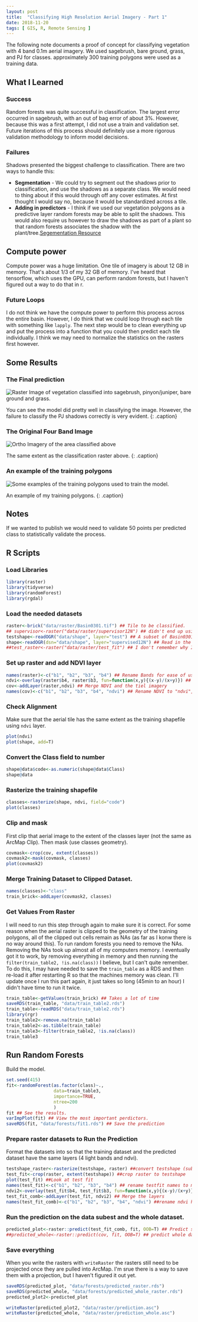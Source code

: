 ```yaml
---
layout: post
title:  "Classifying High Resolution Aerial Imagery - Part 1"
date: 2018-11-20
tags: [ GIS, R, Remote Sensing ]
---
```


The following note documents a proof of concept for classifying vegetation with 4 band 0.1m aerial imagery. We used sagebrush, bare ground, grass, and PJ for classes.  approximately 300 training polygons were used as a training data.  

## What I Learned
### Success
Random forests was quite successful in classification. The largest error occurred in sagebrush, with an out of bag error of about 3%.  However, because this was a first attempt, I did not use a train and validation set.  Future iterations of this process should definitely use a more rigorous validation methodology to inform model decisions.

### Failures
Shadows presented the biggest challenge to classification.  There  are two ways to handle this:
* **Segmentation** - We could try to segment out the shadows prior to classification, and use the shadows as a separate class.  We would need to thing about if this would through off any cover estimates.  At first thought I would say no, because it would be standardized across a tile.
* **Adding in predictors** - I think if we used our vegetation polygons as a predictive layer random forests may be able to split the shadows.  This would also require us however to draw the shadows as part of a plant so that random forests associates the shadow with the plant/tree.[Segementation Resource](https://fickse.wordpress.com/2015/06/18/quick-and-dirty-object-based-segmentation-in-r/)

## Compute power
Compute power was a huge limitation.  One tile of imagery is about 12 GB in memory. That's about 1/3 of my 32 GB of memory.  I've heard that tensorflow, which uses the GPU, can perform random forests, but I haven't figured out a way to do that in r.  

### Future Loops
I do not think we have the compute power to perform this process across the entire basin. However, I do think that we could loop through each tile with something like `lapply`.  The next step would be to clean everything up and put the process into a function that you could then predict each tile individually.  I think we may need to normalize the statistics on the rasters first however.  

## Some Results

### The Final prediction
![Raster Image of vegetation classified into sagebrush, pinyon/juniper, bare ground and grass.](/img/r/assets/veg_class/subset_classification_example.jpg)

You can see the model did pretty well in classifying the image.  However, the failure to classify the PJ shadows correctly is very evident.
 {: .caption}

### The Original Four Band Image
![Ortho Imagery of the area classified above](/img/r/assets/veg_class/ortho.jpg)

The same extent as the classification raster above.
{: .caption}

### An example of the training polygons
![Some examples of the training polygons used to train the model. ](/img/r/assets/veg_class/training_classes_example.jpg)

An example of my training polygons.
{: .caption}

## Notes
If we wanted to publish we would need to validate 50 points per predicted class to statistically validate the process.


## R Scripts
### Load Libraries
```r
library(raster)
library(tidyverse)
library(randomForest)
library(rgdal)
```

### Load the needed datasets
```r
raster<-brick("data/raster/Basin0301.tif") ## Tile to be classified.
## supervisor<-raster("data/raster/supervisor12N") ## didn't end up using this layer because rasters on a 0.1m scale in ArcMap can't be merged in r because of the decimal error. This applies to test raster as well.
testshape<-readOGR("data/shape", layer="test") ## A subset of Basin0301.tif so that we didn't have to run the prediction on the whole raster.
shape<-readOGR(dsn="data/shape", layer="supervised12N") ## Read in the classification polygons
##test_raster<-raster("data/raster/test_fit") ## I don't remember why I loaded this????
```

### Set up raster and add NDVI layer
```r
names(raster)<-c("b1", "b2", "b3", "b4") ## Rename Bands for ease of use
ndvi<-overlay(raster$b4, raster$b3, fun=function(x,y){(x-y)/(x+y)}) ## Create a NDVI layer
cov<-addLayer(raster,ndvi) ## Merge NDVI and the tiel imagery
names(cov)<-c("b1", "b2", "b3", "b4", "ndvi") ## Rename NDVI to "ndvi", all other layers stay the samel.

```

### Check Alignment
Make sure that the aerial tile  has the same extent as the training shapefile using `ndvi` layer.
```r
plot(ndvi)
plot(shape, add=T)
```

### Convert the Class field to number
```r
shape@data$code<-as.numeric(shape@data$Class)
shape@data
```

### Rasterize the training shapefile
```r
classes<-rasterize(shape, ndvi, field="code")
plot(classes)
```

### Clip and mask
First clip that aerial image to the extent of the classes layer (not the same as ArcMap Clip). Then mask (use classes geometry).  
```r
covmask<-crop(cov, extent(classes))
covmask2<-mask(covmask, classes)
plot(covmask2)
```

### Merge Training Dataset to Clipped Dataset.
```r
names(classes)<-"class"
train_brick<-addLayer(covmask2, classes)
```


### Get Values From Raster
I will need to run this step through again to make sure it is correct.  For some reason when the aerial raster is clipped to the geometry of the training polygons, all of the clipped out cells remain as NAs (as far as I konw there is no way around this). To run random forests you need to remove the NAs. Removing the NAs took up almost all of my computers memory. I eventually got it to work, by removing everything in memory and then running the `filter(train_table2, !is.na(class))` I believe, but I can't quite remember.  To do this, I may have needed to save the `train_table` as a RDS and then re-load it after restarting R so that the machines memory was clean. I'll update once I run this part again, it just takes so long (45min to an hour) I didn't have time to run it twice.
```r
train_table<-getValues(train_brick) ## Takes a lot of time
saveRDS(train_table, "data/train_table2.rds")
train_table<-readRDS("data/train_table2.rds")
library(rgr)
train_table2<-remove.na(train_table)
train_table2<-as.tibble(train_table)
train_table3<-filter(train_table2, !is.na(class))
train_table3

```

## Run Random Forests
Build the model.
```r
set.seed(415)
fit<-randomForest(as.factor(class)~.,
                  data=train_table3,
                  importance=TRUE,
                  ntree=200
                  )
fit ## See the results.
varImpPlot(fit) ## View the most important perdictors.
saveRDS(fit, "data/forests/fit1.rds") ## Save the prediction
```

### Prepare raster datasets to Run the Prediction
Format the datasets into so that the training dataset and the predicted dataset have the same layers (4 light bands and ndvi).

```r
testshape_raster<-rasterize(testshape, raster) ##convert testshape (subset of aerial imagery) to raster with same pixel size as raster.
test_fit<-crop(raster, extent(testshape)) ##crop raster to testshape
plot(test_fit) ##Look at test fit
names(test_fit)<-c("b1", "b2", "b3", "b4") ## rename testfit names to match training set.
ndvi2<-overlay(test_fit$b4, test_fit$b3, fun=function(x,y){(x-y)/(x+y)}) ## add ndvi
test_fit_comb<-addLayer(test_fit, ndvi2) ## Merge the layers
names(test_fit_comb)<-c("b1", "b2", "b3", "b4", "ndvi") ##rename ndvi header to ndvi.

```

### Run the prediction on the data subest and the whole dataset.
```r
predicted_plot<-raster::predict(test_fit_comb, fit, OOB=T) ## Predict subset
##predicted_whole<-raster::predict(cov, fit, OOB=T) ## predict whole dataset - This takes over an hour with a 32GB machine.

```


### Save everything
When you write the rasters with `writeRaster` the rasters still need to be projected once they are pulled into ArcMap.  I'm srue there is a way to save them with a projection, but I haven't figured it out yet.

```r
saveRDS(predicted_plot, "data/forests/predicted_raster.rds")
saveRDS(predicted_whole, "data/forests/predicted_whole_raster.rds")
predicted_plot2<-predicted_plot

writeRaster(predicted_plot2, "data/raster/prediction.asc")
writeRaster(predicted_whole, "data/raster/prediction_whole.asc")
```
